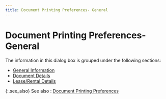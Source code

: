 ```yaml
---
title: Document Printing Preferences- General
---
```


# Document Printing Preferences- General 


The information in this dialog box is grouped under the following sections:

- [General Information]({{site.sp_baseurl}}/misc/general_information_doc_printing_pref_sales_docs.html)
- [Document Details]({{site.sp_baseurl}}/misc/document_details_doc_printing_pref_sales_docs.html)
- [Lease/Rental Details]({{site.sp_baseurl}}/misc/lease_rental_doc_printing_pref_sales_docs.html)



{:.see_also}
See also
: [Document Printing Preferences]({{site.sp_baseurl}}/sales-docs/docs-profile/options/print/document_printing_preferences_dialog_box.html)

